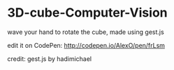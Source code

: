 3D-cube-Computer-Vision
=======================

wave your hand to rotate the cube, made using gest.js

edit it on CodePen:   http://codepen.io/AlexO/pen/frLsm

credit: gest.js by hadimichael
